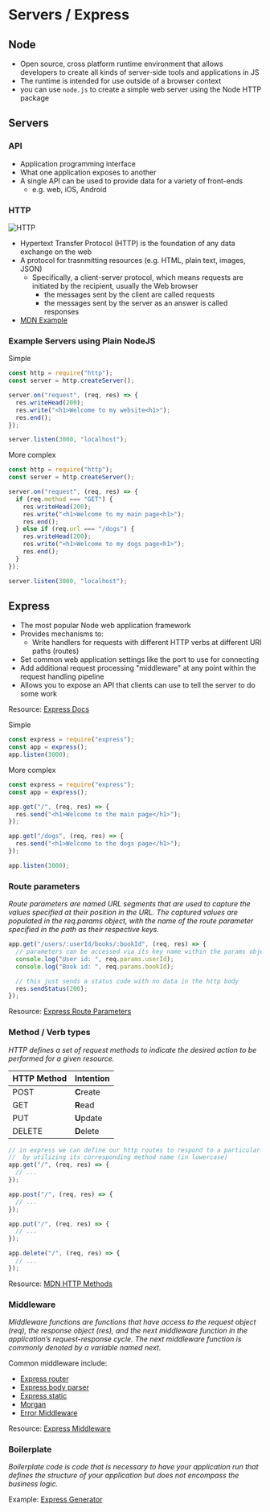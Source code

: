 # Servers / Express

## Node

- Open source, cross platform runtime environment that allows developers to create all kinds of server-side tools and applications in JS
- The runtime is intended for use outside of a browser context
- you can use `node.js` to create a simple web server using the Node HTTP package

## Servers

### API

- Application programming interface
- What one application exposes to another
- A single API can be used to provide data for a variety of front-ends
  - e.g. web, iOS, Android

### HTTP

![HTTP](https://developer.mozilla.org/en-US/docs/Web/HTTP/Messages/httpmsgstructure2.png)

- Hypertext Transfer Protocol (HTTP) is the foundation of any data exchange on the web
- A protocol for trasnmitting resources (e.g. HTML, plain text, images, JSON)
  - Specifically, a client-server protocol, which means requests are initiated by the recipient, usually the Web browser
    - the messages sent by the client are called requests
    - the messages sent by the server as an answer is called responses
- [MDN Example](https://developer.mozilla.org/en-US/docs/Web/HTTP/Messages)

### Example Servers using Plain NodeJS

Simple

```js
const http = require("http");
const server = http.createServer();

server.on("request", (req, res) => {
  res.writeHead(200);
  res.write("<h1>Welcome to my website<h1>");
  res.end();
});

server.listen(3000, "localhost");
```

More complex

```js
const http = require("http");
const server = http.createServer();

server.on("request", (req, res) => {
  if (req.method === "GET") {
    res.writeHead(200);
    res.write("<h1>Welcome to my main page<h1>");
    res.end();
  } else if (req.url === "/dogs") {
    res.writeHead(200);
    res.write("<h1>Welcome to my dogs page<h1>");
    res.end();
  }
});

server.listen(3000, "localhost");
```

## Express

- The most popular Node web application framework
- Provides mechanisms to:
  - Write handlers for requests with different HTTP verbs at different URl paths (routes)
- Set common web application settings like the port to use for connecting
- Add additional request processing "middleware" at any point within the request handling pipeline
- Allows you to expose an API that clients can use to tell the server to do some work

Resource: [Express Docs](https://expressjs.com/)

Simple

```js
const express = require("express");
const app = express();
app.listen(3000);
```

More complex

```js
const express = require("express");
const app = express();

app.get("/", (req, res) => {
  res.send("<h1>Welcome to the main page</h1>");
});

app.get("/dogs", (req, res) => {
  res.send("<h1>Welcome to the dogs page</h1>");
});

app.listen(3000);
```

### Route parameters

_Route parameters are named URL segments that are used to capture the values specified at their position in the URL. The captured values are populated in the req.params object, with the name of the route parameter specified in the path as their respective keys._

```js
app.get("/users/:userId/books/:bookId", (req, res) => {
  // parameters can be accessed via its key name within the params object
  console.log("User id: ", req.params.userId);
  console.log("Book id: ", req.params.bookId);

  // this just sends a status code with no data in the http body
  res.sendStatus(200);
});
```

Resource: [Express Route Parameters](https://expressjs.com/en/guide/routing.html#route-parameters)

### Method / Verb types

_HTTP defines a set of request methods to indicate the desired action to be performed for a given resource._

| HTTP Method | Intention  |
| ----------- | ---------- |
| POST        | **C**reate |
| GET         | **R**ead   |
| PUT         | **U**pdate |
| DELETE      | **D**elete |

```js
// in express we can define our http routes to respond to a particular method
//  by utilizing its corresponding method name (in lowercase)
app.get("/", (req, res) => {
  // ...
});

app.post("/", (req, res) => {
  // ...
});

app.put("/", (req, res) => {
  // ...
});

app.delete("/", (req, res) => {
  // ...
});
```

Resource: [MDN HTTP Methods](https://developer.mozilla.org/en-US/docs/Web/HTTP/Methods)

### Middleware

_Middleware functions are functions that have access to the request object (req), the response object (res), and the next middleware function in the application’s request-response cycle. The next middleware function is commonly denoted by a variable named next._

Common middleware include:

- [Express router](https://expressjs.com/en/guide/routing.html#express-router)
- [Express body parser](https://expressjs.com/en/api.html#express.urlencoded)
- [Express static](https://expressjs.com/en/api.html#express.static)
- [Morgan](https://www.npmjs.com/package/morgan)
- [Error Middleware](https://expressjs.com/en/guide/using-middleware.html#using-middleware)

Resource: [Express Middleware](https://expressjs.com/en/guide/using-middleware.html#using-middleware)

### Boilerplate

_Boilerplate code is code that is necessary to have your application run that defines the structure of your application but does not encompass the business logic._

Example: [Express Generator](https://expressjs.com/en/starter/generator.html#express-application-generator)
